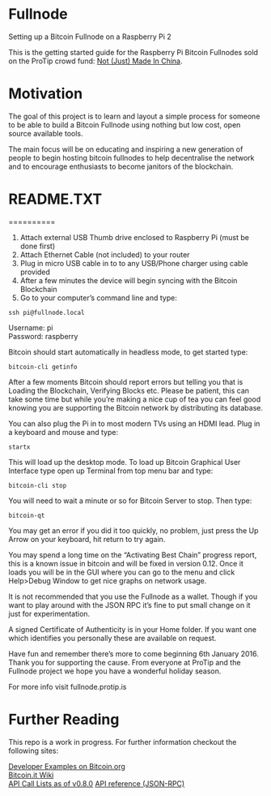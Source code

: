 # Fullnode
Setting up a Bitcoin Fullnode on a Raspberry Pi 2

This is the getting started guide for the Raspberry Pi Bitcoin Fullnodes sold on the ProTip crowd fund: [Not (Just) Made In China](https://www.startjoin.com/ProTip).

# Motivation
The goal of this project is to learn and layout a simple process for someone to be able to build a Bitcoin Fullnode using nothing but low cost, open source available tools.

The main focus will be on educating and inspiring a new generation of people to begin hosting bitcoin fullnodes to help decentralise the network and to encourage enthusiasts to become janitors of the blockchain.

# README.TXT
==========

1. Attach external USB Thumb drive enclosed to Raspberry Pi (must be done first)
2. Attach Ethernet Cable (not included) to your router
3. Plug in micro USB cable in to to any USB/Phone charger using cable provided
4. After a few minutes the device will begin syncing with the Bitcoin Blockchain
5. Go to your computer’s command line and type: 

```ssh pi@fullnode.local```

Username: pi  
Password: raspberry  

Bitcoin should start automatically in headless mode, to get started type:

```bitcoin-cli getinfo```

After a few moments Bitcoin should report errors but telling you that is Loading the Blockchain, Verifying Blocks etc. Please be patient, this can take some time but while you’re making a nice cup of tea you can feel good knowing you are supporting the Bitcoin network by distributing its database.

You can also plug the Pi in to most modern TVs using an HDMI lead. Plug in a keyboard and mouse and type:

```startx```

This will load up the desktop mode. To load up Bitcoin Graphical User Interface type open up Terminal from top menu bar and type:

```bitcoin-cli stop```

You will need to wait a minute or so for Bitcoin Server to stop. Then type:

```bitcoin-qt```

You may get an error if you did it too quickly, no problem, just press the Up Arrow on your keyboard, hit return to try again. 

You may spend a long time on the “Activating Best Chain” progress report, this is a known issue in bitcoin and will be fixed in version 0.12. Once it loads you will be in the GUI where you can go to the menu and click Help>Debug Window to get nice graphs on network usage.

It is not recommended that you use the Fullnode as a wallet. Though if you want to play around with the JSON RPC it’s fine to put small change on it just for experimentation.


A signed Certificate of Authenticity is in your Home folder. If you want one which identifies you personally these are available on request.

Have fun and remember there’s more to come beginning 6th January 2016. Thank you for supporting the cause. From everyone at ProTip and the Fullnode project we hope you have a wonderful holiday season.

For more info visit fullnode.protip.is

# Further Reading
This repo is a work in progress. For further information checkout the following sites:

[Developer Examples on Bitcoin.org](https://bitcoin.org/en/developer-examples#testnet)  
[Bitcoin.it Wiki](https://en.bitcoin.it/wiki/Running_Bitcoin)  
[API Call Lists as of v0.8.0](https://en.bitcoin.it/wiki/Original_Bitcoin_client/API_calls_list)
[API reference (JSON-RPC)](https://en.bitcoin.it/wiki/API_reference_(JSON-RPC))